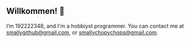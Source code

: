 <h2>Willkommen! 👋</h2>

I’m 192222348,
and I'm a hobbiyst programmer.
You can contact me at smallygithub@gmail.com, or smallychopychops@gmail.com.

